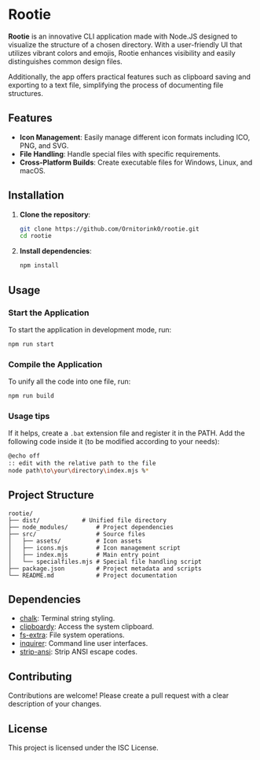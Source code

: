 # Rootie

**Rootie** is an innovative CLI application made with Node.JS designed to visualize the structure of a chosen directory. With a user-friendly UI that utilizes vibrant colors and emojis, Rootie enhances visibility and easily distinguishes common design files.

Additionally, the app offers practical features such as clipboard saving and exporting to a text file, simplifying the process of documenting file structures.

## Features

- **Icon Management**: Easily manage different icon formats including ICO, PNG, and SVG.
- **File Handling**: Handle special files with specific requirements.
- **Cross-Platform Builds**: Create executable files for Windows, Linux, and macOS.

## Installation

1. **Clone the repository**:

   ```sh
   git clone https://github.com/Ornitorink0/rootie.git
   cd rootie
   ```
2. **Install dependencies**:

   ```sh
   npm install
   ```

## Usage

### Start the Application

To start the application in development mode, run:

```sh
npm run start
```

### Compile the Application

To unify all the code into one file, run:

```sh
npm run build
```

### Usage tips

If it helps, create a `.bat` extension file and register it in the PATH. Add the following code inside it (to be modified according to your needs):

```sh
@echo off
:: edit with the relative path to the file
node path\to\your\directory\index.mjs %*
```

## Project Structure

```
rootie/
├── dist/        	 # Unified file directory
├── node_modules/        # Project dependencies
├── src/                 # Source files
│   ├── assets/          # Icon assets
│   ├── icons.mjs        # Icon management script
│   ├── index.mjs        # Main entry point
│   └── specialfiles.mjs # Special file handling script
├── package.json         # Project metadata and scripts
└── README.md            # Project documentation
```

## Dependencies

- [chalk](https://www.npmjs.com/package/chalk): Terminal string styling.
- [clipboardy](https://www.npmjs.com/package/clipboardy): Access the system clipboard.
- [fs-extra](https://www.npmjs.com/package/fs-extra): File system operations.
- [inquirer](https://www.npmjs.com/package/inquirer): Command line user interfaces.
- [strip-ansi](https://www.npmjs.com/package/strip-ansi): Strip ANSI escape codes.

## Contributing

Contributions are welcome! Please create a pull request with a clear description of your changes.

## License

This project is licensed under the ISC License.
